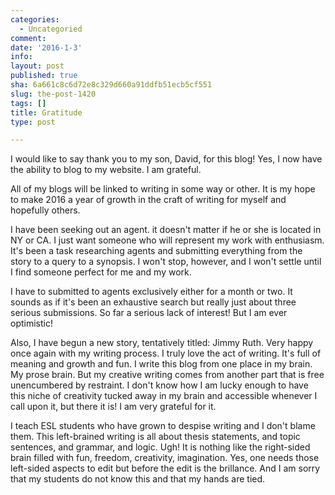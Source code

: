 ```yaml
---
categories:
  - Uncategoried
comment: 
date: '2016-1-3'
info: 
layout: post
published: true
sha: 6a661c8c6d72e8c329d660a91ddfb51ecb5cf551
slug: the-post-1420
tags: []
title: Gratitude
type: post

---
```

<p>I would like to say thank you to my son, David, for this blog! Yes, I now have the ability to blog to my website. I am grateful.</p>

<p>All of my blogs will be linked to writing in some way or other. It is my hope to make 2016 a year of growth in the craft of writing for myself and hopefully others.&nbsp;</p>

<p>I have been seeking out an agent. it doesn't matter if he or she is located in NY or CA. I just want someone who will represent my work with enthusiasm. It's been a task researching agents and submitting everything from the story to a query to a synopsis. I won't stop, however, and I won't settle until I find someone perfect for me and my work. &nbsp;</p>

<p>I have to submitted to agents exclusively either for a month or two. It sounds as if it's been an exhaustive search but really just about three serious submissions. So far a serious lack of interest! But I am ever optimistic!</p>

<p>Also, I have begun a new story, tentatively titled: Jimmy Ruth. Very happy once again with my writing process. I truly love the act of writing. It's full of meaning and growth and fun. I write this blog from one place in my brain. My prose brain. But my creative writing comes from another part that is free unencumbered by restraint. I don't know how I am lucky enough to have this niche of creativity tucked away in my brain and accessible whenever I call upon it, but there it is! I am very grateful for it.</p>

<p>I teach ESL students who have grown to despise writing and I don't blame them. This left-brained writing is all about thesis statements, and topic sentences, and grammar, and logic. Ugh! It is nothing like the right-sided brain filled with fun, freedom, creativity, imagination. Yes, one needs those left-sided aspects to edit but before the edit is the brillance. And I am sorry that my students do not know this and that my hands are tied.</p>